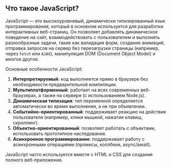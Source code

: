 ## Что такое JavaScript?

JavaScript — это высокоуровневый, динамически типизированный язык программирования, который в основном используется для разработки интерактивных веб-страниц. Он позволяет добавлять динамическое поведение на сайт, взаимодействовать с пользователем и выполнять разнообразные задачи, такие как валидация форм, создание анимаций, отправка запросов на сервер без перезагрузки страницы (например, через `fetch` или `AJAX`), манипуляция DOM (Document Object Model) и многое другое.

Основные особенности JavaScript:

1. **Интерпретируемый**: код выполняется прямо в браузере без необходимости предварительной компиляции.
2. **Мультиплатформенный**: работает на всех современных веб-браузерах, а также на сервере (с использованием Node.js).
3. **Динамическая типизация**: тип переменной определяется автоматически во время выполнения, а не при объявлении.
4. **Событийно-ориентированный**: поддерживает реакцию на действия пользователя (например, клики мышкой, нажатия клавиш, скроллинг).
5. **Объектно-ориентированный**: позволяет работать с объектами, использовать прототипное наследование.
6. **Асинхронное программирование**: поддерживает работу с асинхронными операциями (промисы, коллбеки, async/await).

JavaScript часто используется вместе с HTML и CSS для создания полного веб-приложения.